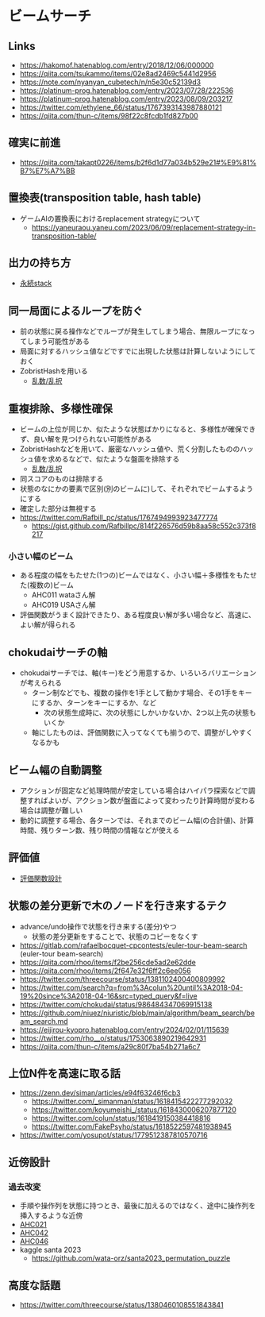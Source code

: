 # ビームサーチ

## Links

- https://hakomof.hatenablog.com/entry/2018/12/06/000000
- https://qiita.com/tsukammo/items/02e8ad2469c5441d2956
- https://note.com/nyanyan_cubetech/n/n5e30c52139d3
- https://platinum-prog.hatenablog.com/entry/2023/07/28/222536
- https://platinum-prog.hatenablog.com/entry/2023/08/09/203217
- https://twitter.com/ethylene_66/status/1767393143987880121
- https://qiita.com/thun-c/items/98f22c8fcdb1fd827b00

## 確実に前進

- https://qiita.com/takapt0226/items/b2f6d1d77a034b529e21#%E9%81%B7%E7%A7%BB

## 置換表(transposition table, hash table)

- ゲームAIの置換表におけるreplacement strategyについて
  - https://yaneuraou.yaneu.com/2023/06/09/replacement-strategy-in-transposition-table/

## 出力の持ち方

- [永続stack](./persistent_stack.md)

## 同一局面によるループを防ぐ

- 前の状態に戻る操作などでループが発生してしまう場合、無限ループになってしまう可能性がある
- 局面に対するハッシュ値などですでに出現した状態は計算しないようにしておく
- ZobristHashを用いる
  - [乱数/乱択](./random.md)

## 重複排除、多様性確保

- ビームの上位が同じか、似たような状態ばかりになると、多様性が確保できず、良い解を見つけられない可能性がある
- ZobristHashなどを用いて、厳密なハッシュ値や、荒く分割したもののハッシュ値を求めるなどで、似たような盤面を排除する
  - [乱数/乱択](./random.md)
- 同スコアのものは排除する
- 状態のなにかの要素で区別(別のビームに)して、それぞれでビームするようにする
- 確定した部分は無視する
- https://twitter.com/Rafbill_pc/status/1767494993923477774
  - https://gist.github.com/Rafbillpc/814f226576d59b8aa58c552c373f8217

### 小さい幅のビーム

- ある程度の幅をもたせた(1つの)ビームではなく、小さい幅＋多様性をもたせた(複数の)ビーム
  - AHC011 wataさん解
  - AHC019 USAさん解
- 評価関数がうまく設計できたり、ある程度良い解が多い場合など、高速に、よい解が得られる

## chokudaiサーチの軸

- chokudaiサーチでは、軸(キー)をどう用意するか、いろいろバリエーションが考えられる
  - ターン制などでも、複数の操作を1手として動かす場合、その1手をキーにするか、ターンをキーにするか、など
    - 次の状態生成時に、次の状態にしかいかないか、2つ以上先の状態もいくか
  - 軸にしたものは、評価関数に入ってなくても揃うので、調整がしやすくなるかも

## ビーム幅の自動調整

- アクションが固定など処理時間が安定している場合はハイパラ探索などで調整すればよいが、アクション数が盤面によって変わったり計算時間が変わる場合は調整が難しい
- 動的に調整する場合、各ターンでは、それまでのビーム幅(の合計値)、計算時間、残りターン数、残り時間の情報などが使える

## 評価値

- [評価関数設計](./eval_function.md)

## 状態の差分更新で木のノードを行き来するテク

- advance/undo操作で状態を行き来する(差分)やつ
  - 状態の差分更新をすることで、状態のコピーをなくす
- https://gitlab.com/rafaelbocquet-cpcontests/euler-tour-beam-search (euler-tour beam-search)
- https://qiita.com/rhoo/items/f2be256cde5ad2e62dde
- https://qiita.com/rhoo/items/2f647e32f6ff2c6ee056
- https://twitter.com/threecourse/status/1381102400400809992
- https://twitter.com/search?q=from%3Acolun%20until%3A2018-04-19%20since%3A2018-04-16&src=typed_query&f=live
- https://twitter.com/chokudai/status/986484347069915138
- https://github.com/niuez/niuristic/blob/main/algorithm/beam_search/beam_search.md
- https://eijirou-kyopro.hatenablog.com/entry/2024/02/01/115639
- https://twitter.com/rho__o/status/1753063890219642931
- https://qiita.com/thun-c/items/a29c80f7ba54b271a6c7

## 上位N件を高速に取る話

- https://zenn.dev/siman/articles/e94f63246f6cb3
  - https://twitter.com/_simanman/status/1618415422277292032
  - https://twitter.com/koyumeishi_/status/1618430006207877120
  - https://twitter.com/colun/status/1618419150384418816
  - https://twitter.com/FakePsyho/status/1618522597481938945
- https://twitter.com/yosupot/status/1779512387810570716

## 近傍設計

### 過去改変

- 手順や操作列を状態に持つとき、最後に加えるのではなく、途中に操作列を挿入するような近傍
- [AHC021](../ContestMemo/ahc021.md)
- [AHC042](../ContestMemo/ahc042.md)
- [AHC046](../ContestMemo/ahc046.md)
- kaggle santa 2023
  - https://github.com/wata-orz/santa2023_permutation_puzzle

## 高度な話題

- https://twitter.com/threecourse/status/1380460108551843841
